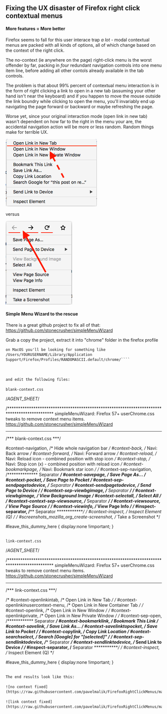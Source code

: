 ## Fixing the UX disaster of Firefox right click contextual menus

#### More features = More better
Firefox seems to fall for this user interace trap *a lot* - modal contextual menus are packed with all kinds of options, all of which change based on the context of the right click. 

The no-context (ie anywhere on the page) right-click menu is the worst offender by far, packing in *four* redundant navigation controls into one menu item line, before adding all other contols already available in the tab controls.

The problem is that about 99% percent of contextual menu interaction is in the form of right clicking a link to open in a new tab (assuming your other hand isn't near the keyboard) and if you happen to move the mouse outside the link boundry while clicking to open the menu, you'll invariably end up navigating the page forward or backward or maybe refreshing the page. 

Worse yet, since your original interaction mode (open link in new tab) wasn't dependent on how far to the right in the menu your are, the accidental navigation action will be more or less random. Random things make for terrible UX.  

![link context menu](https://raw.githubusercontent.com/pavelmalik/FirefoxRightClickMenus/master/link.png)

versus

![no context menu](https://raw.githubusercontent.com/pavelmalik/FirefoxRightClickMenus/master/page.png)


#### Simple Menu Wizard to the rescue
There is a great github project to fix all of that:
https://github.com/stonecrusher/simpleMenuWizard

Grab a copy the project, extract it into "chrome" folder in the  firefox profile 

````
on MacOS you'll be looking for something like /Users/YOURUSERNAME/Library/Application Support/Firefox/Profiles/RANDOMASCII.default/chrome/````



and edit the following files:

blank-context.css
````
/*AGENT_SHEET*/

/*********************************************************************************************
  simpleMenuWizard: Firefox 57+ userChrome.css tweaks to remove context menu items.
  https://github.com/stonecrusher/simpleMenuWizard
**********************************************************************************************

/*** blank-context.css ***/

#context-navigation,                         /* Hide whole navigation bar            */
#context-back,                                 /* Navi: Back arrow                     */
#context-forward,                              /* Navi: Forward arrow                  */
#context-reload,                               /* Navi: Reload icon - 
                                                       combined position with stop icon   */
#context-stop,                                 /* Navi: Stop icon (x) - 
                                                       combined position with reload icon */
#context-bookmarkpage,                         /* Navi: Bookmark star icon             */
/* #context-sep-navigation,                     /************** Separator ***************/
#context-savepage,                           /* Save Page As...                      */
#context-pocket,                             /* Save Page to Pocket                  */
#context-sep-sendpagetodevice,               /************** Separator ***************/
#context-sendpagetodevice,                   /* Send Page to Device                  */
/* #context-sep-viewbgimage,                    /************** Separator ***************/
/* #context-viewbgimage,                        /* View Background Image                */
#context-selectall,                          /* Select All                           */
/* #context-context-sep-viewsource,             /************** Separator ***************/
/* #context-viewsource,                         /* View Page Source                     */
/* #context-viewinfo,                           /* View Page Info                       */
/* #inspect-separator,                          /************** Separator ***************/
/* #context-inspect,                            /* Inspect Element (Q)                  */
/* #screenshots_mozilla_org_create-screenshot,  /* Take a Screenshot                    */

#leave_this_dummy_here
    { display:none !important; }

````

link-context.css 
````
/*AGENT_SHEET*/

/*********************************************************************************************
  simpleMenuWizard: Firefox 57+ userChrome.css tweaks to remove context menu items.
  https://github.com/stonecrusher/simpleMenuWizard
**********************************************************************************************

/*** link-context.css ***/

/* #context-openlinkintab,               /* Open Link in New Tab             */
/* #context-openlinkinusercontext-menu,  /* Open Link in New Container Tab   */
/* #context-openlink,                    /* Open Link in New Window          */
/* #context-openlinkprivate,             /* Open Link in New Private Window  */
/* #context-sep-open,                    /************ Separator *************/
#context-bookmarklink,                /* Bookmark This Link               */
#context-savelink,                    /* Save Link As...                  */
#context-savelinktopocket,            /* Save Link to Pocket              */
/* #context-copylink,                    /* Copy Link Location               */
#context-searchselect,                /* Search [Google] for "[selected]" */
/* #context-sep-sendlinktodevice,        /************ Separator *************/
#context-sendlinktodevice,            /* Send Link to Device              */
/* #inspect-separator,                   /************ Separator *************/
/* #context-inspect,                     /* Inspect Element (Q)              */

#leave_this_dummy_here
    { display:none !important; }
````

The end results look like this:

![no context fixed](https://raw.githubusercontent.com/pavelmalik/FirefoxRightClickMenus/master/fixed.png)

![link context fixed](https://raw.githubusercontent.com/pavelmalik/FirefoxRightClickMenus/master/fixedlink.png)



